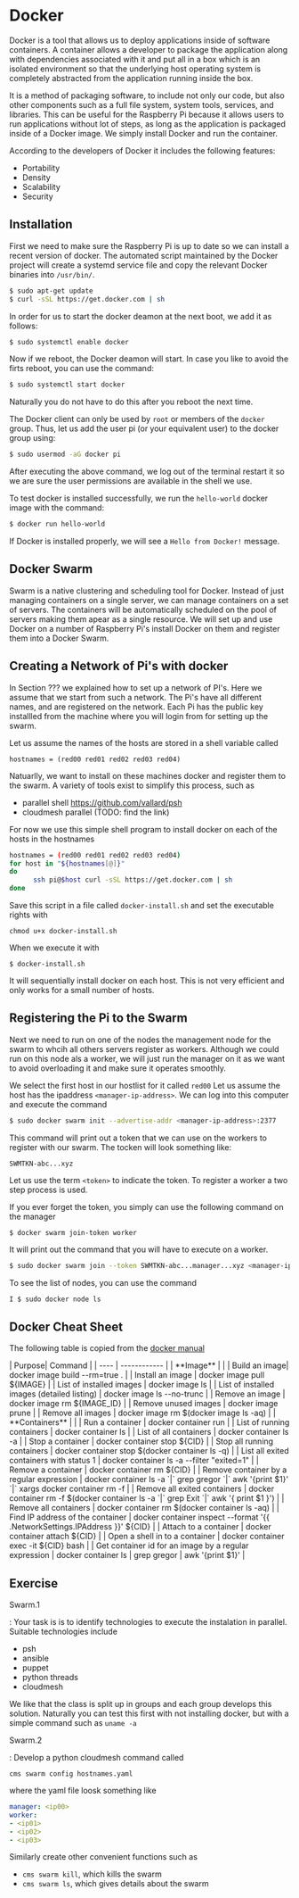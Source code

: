 # Docker 

Docker is a tool that allows us to deploy applications inside of
software containers.  A container allows a developer to package the
application along with dependencies associated with it and put all in
a box which is an isolated environment so that the underlying host
operating system is completely abstracted from the application running
inside the box.

It is a method of packaging software, to include not only our code,
but also other components such as a full file system, system tools,
services, and libraries. This can be useful for the Raspberry Pi
because it allows users to run applications without lot of steps, as
long as the application is packaged inside of a Docker image. We
simply install Docker and run the container.

According to the developers of Docker it includes the following
features:

* Portability
* Density
* Scalability
* Security


## Installation 

First we need to make sure the Raspberry Pi is up to date so we can
install a recent version of docker.  The automated script maintained
by the Docker project will create a systemd service file and copy the relevant Docker binaries into `/usr/bin/`.


```bash
$ sudo apt-get update
$ curl -sSL https://get.docker.com | sh
```

In order for us to start the docker deamon at the next boot, we add it as follows:
			
```bash
$ sudo systemctl enable docker
```
    
Now if we reboot, the Docker deamon will start. In case you like to avoid the firts reboot, you can use the command:

```bash
$ sudo systemctl start docker
```
      
Naturally you do not have to do this after you reboot the next time.

The Docker client can only be used by `root` or members of the `docker` group.  Thus, let us add the user pi (or your equivalent user) to the docker group using:

```bash
$ sudo usermod -aG docker pi
```
	
After executing the above command, we log out of the terminal restart it so we are sure the user permissions are available in the shell we use. 

To test docker is installed successfully, we run the `hello-world` docker image with the command:

```bash
$ docker run hello-world
```
	
If Docker is installed properly, we will see a `Hello from Docker!`
message.

## Docker Swarm

Swarm is a native clustering and scheduling tool for Docker. Instead of just managing containers on a single server, we can manage containers on a set of servers. The containers will be automatically scheduled on the pool of servers making them apear as a single resource. We will set up and use Docker on a number of Raspberry Pi's install Docker on them and register them into a Docker Swarm.

## Creating a Network of Pi's with docker

In Section ??? we explained how to set up a network of PI's. Here we assume that we start from such a network. The Pi's have all different names, and are registered on the network. Each Pi has the public key installled from the machine where you will login from for setting up the swarm.

Let us assume the names of the hosts are stored in a shell variable called 

	hostnames = (red00 red01 red02 red03 red04)

Natuarlly, we want to install on these machines docker and register them to the swarm. A variety of tools exist to simplify this process, such as 

* parallel shell <https://github.com/vallard/psh>
* cloudmesh parallel (TODO: find the link)

For now we use this simple shell program to install docker on each of the hosts in the hostnames

  ```bash
  hostnames = (red00 red01 red02 red03 red04)
  for host in "${hostnames[@]}"
  do
        ssh pi@$host curl -sSL https://get.docker.com | sh
  done
  ```

Save this script in a file called `docker-install.sh` and set the executable rights with 

	chmod u+x docker-install.sh
	   
When we execute it with 

	$ docker-install.sh
	
It will sequentially install docker on each host. This is not very efficient and only works for a small number of hosts.


## Registering the Pi to the Swarm

Next we need to run on one of the nodes the management node for the swarm to whcih all others servers register as workers. Although we could run on this node als a worker, we will just run the manager on it as we want to avoid overloading it and make sure it operates smoothly.

We select the first host in our hostlist for it called `red00` Let us assume the host has the ipaddress `<manager-ip-address>`. We can log into this computer and execute the command

```bash
$ sudo docker swarm init --advertise-addr <manager-ip-address>:2377
```
This command will print out a token that we can use on the workers to register with our swarm. The tocken will look something like:

	SWMTKN-abc...xyz

Let us use the term `<token>` to indicate the token. To register a worker a two step process is used. 

If you ever forget the token, you simply can use the following command on the manager

	$ docker swarm join-token worker

It will print out the command that you will have to execute on a worker.

```bash
$ sudo docker swarm join --token SWMTKN-abc...manager...xyz <manager-ip-address>:2377
```

To see the list of nodes, you can use the command

```bash
I $ sudo docker node ls
```


## Docker Cheat Sheet

The following table is copied from the [docker manual](https://github.com/docker/labs/blob/master/developer-tools/java/chapters/appa-common-commands.adoc)


<div class="smalltable">
| Purpose| Command |
| ---- | ------------ |
| **Image** | |
| Build an image| docker image build --rm=true . |
| Install an image | docker image pull ${IMAGE} |
| List of installed images | docker image ls |
| List of installed images (detailed listing) | docker image ls --no-trunc |
| Remove an image | docker image rm ${IMAGE_ID} |
| Remove unused images | docker image prune |
| Remove all images | docker image rm $(docker image ls -aq) |
| **Containers** | | 
| Run a container | docker container run |
| List of running containers | docker container ls |
| List of all containers | docker container ls -a |
| Stop a container | docker container stop ${CID} |
| Stop all running containers | docker container stop $(docker container ls -q) |
| List all exited containers with status 1 | docker container ls -a --filter "exited=1" |
| Remove a container | docker container rm ${CID} |
| Remove container by a regular expression | docker container ls -a `|` grep gregor `|` awk '{print $1}' `|` xargs docker container rm -f |
| Remove all exited containers | docker container rm -f $(docker container ls -a `|` grep Exit `|` awk '{ print $1 }') |
| Remove all containers | docker container rm $(docker container ls -aq) |
| Find IP address of the container | docker container inspect --format '{{ .NetworkSettings.IPAddress }}' ${CID} |
| Attach to a container | docker container attach ${CID} |
| Open a shell in to a container | docker container exec -it ${CID} bash |
| Get container id for an image by a regular expression | docker container ls | grep gregor | awk '{print $1}' |
</div>

## Exercise

Swarm.1

: Your task is is to identify technologies to execute the instalation 
  in parallel. Suitable technologies include

  * psh
  * ansible
  * puppet
  * python threads
  * cloudmesh

  We like that the class is split up in groups and each group develops this
  solution. Naturally you can test this first with not installing docker, but
  with a simple command such as `uname -a`
  
Swarm.2

: Develop a python cloudmesh command called 

  `cms swarm config hostnames.yaml`
  
  where the yaml file loosk something like  

  ```yaml
  manager: <ip00>
  worker:
  - <ip01>
  - <ip02>
  - <ip03>
  ```

  Similarly create other convenient functions such as 
  
  * `cms swarm kill`, which kills the swarm
  * `cms swarm ls`, which gives details about the swarm
